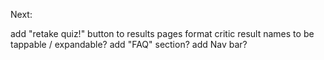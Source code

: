 Next:

add "retake quiz!" button to results pages
format critic result names to be tappable / expandable?
add "FAQ" section?
add Nav bar?
